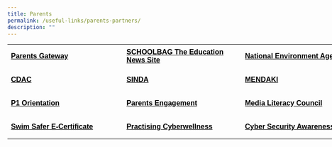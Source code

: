 ```yaml
---
title: Parents
permalink: /useful-links/parents-partners/
description: ""
---
```

<table style="border-collapse: collapse; width: 833px;" border="0" width="861" cellspacing="0" cellpadding="0"><colgroup><col style="mso-width-source: userset; mso-width-alt: 10130; width: 208pt;" width="277" /> <col style="mso-width-source: userset; mso-width-alt: 9472; width: 194pt;" width="259" /> <col style="mso-width-source: userset; mso-width-alt: 11885; width: 244pt;" width="325" /></colgroup>
<tbody>
<tr style="mso-height-source: userset; height: 39.95pt;">
<td class="xl65" style="height: 39.95pt; width: 259.172px;" height="53"><span style="color: #000000;"><a style="color: #000000;" href="../../../parents-gateway/" target="_blank"><span style="font-size: 12pt; font-weight: bold; text-decoration: none; font-family: Arial, sans-serif;">Parents Gateway</span></a></span></td>
<td class="xl65" style="border-left: none; width: 265.828px;"><span style="color: #000000;"><a style="color: #000000;" href="https://www.schoolbag.edu.sg/" target="_blank"><span style="font-size: 12pt; font-weight: bold; text-decoration: none; font-family: Arial, sans-serif;">SCHOOLBAG The Education News Site</span></a></span></td>
<td class="xl65" style="border-left: none; width: 304px;"><span style="color: #000000;"><a style="color: #000000;" href="https://www.nea.gov.sg/" target="_blank"><span style="font-size: 12pt; font-weight: bold; text-decoration: none; font-family: Arial, sans-serif;">National Environment Agency</span></a></span></td>
</tr>
<tr style="mso-height-source: userset; height: 39.95pt;">
<td class="xl65" style="height: 39.95pt; border-top: none; width: 259.172px;" height="53"><span style="color: #000000;"><a style="color: #000000;" href="https://www.cdac.org.sg/" target="_blank"><span style="font-size: 12pt; font-weight: bold; text-decoration: none; font-family: Arial, sans-serif;">CDAC</span></a></span></td>
<td class="xl65" style="border-top: none; border-left: none; width: 265.828px;"><span style="color: #000000;"><a style="color: #000000;" href="https://www.sinda.org.sg/" target="_blank"><span style="font-size: 12pt; font-weight: bold; text-decoration: none; font-family: Arial, sans-serif;">SINDA</span></a></span></td>
<td class="xl65" style="border-top: none; border-left: none; width: 304px;"><span style="color: #000000;"><a style="color: #000000;" href="https://www.mendaki.org.sg/" target="_blank"><span style="font-size: 12pt; font-weight: bold; text-decoration: none; font-family: Arial, sans-serif;">MENDAKI</span></a></span></td>
</tr>
<tr style="mso-height-source: userset; height: 39.95pt;">
<td class="xl65" style="height: 39.95pt; border-top: none; width: 259.172px;" height="53"><span style="color: #000000;"><a style="color: #000000;" href="https://sites.google.com/moe.edu.sg/sqps-p1-e-orientation/home" target="_blank"><span style="font-size: 12pt; font-weight: bold; text-decoration: none; font-family: Arial, sans-serif;">P1 Orientation</span></a></span></td>
<td class="xl65" style="border-top: none; border-left: none; width: 265.828px;"><span style="color: #000000;"><a style="color: #000000;" href="https://sites.google.com/moe.edu.sg/shuqun-primary-presentations/home" target="_blank"><span style="font-size: 12pt; font-weight: bold; text-decoration: none; font-family: Arial, sans-serif;">Parents Engagement</span></a></span></td>
<td class="xl65" style="border-top: none; border-left: none; width: 304px;"><span style="color: #000000;"><a style="color: #000000;" href="https://www.betterinternet.sg/" target="_blank"><span style="font-size: 12pt; font-weight: bold; text-decoration: none; font-family: Arial, sans-serif;">Media Literacy Council</span></a></span></td>
</tr>
<tr style="mso-height-source: userset; height: 39.95pt;">
<td class="xl65" style="height: 39.95pt; border-top: none; width: 259.172px;" height="53"><span style="color: #000000;"><a style="color: #000000;" href="https://moe-shuqunpri-staging.netlify.app/files/Swim-Safer-E-Certificate-User-Guide-For-Parents_compressed.pdf" target="_blank"><span style="font-size: 12pt; font-weight: bold; text-decoration: none; font-family: Arial, sans-serif;">Swim Safer E-Certificate</span></a></span></td>
<td class="xl65" style="border-top: none; border-left: none; width: 265.828px;"><span style="color: #000000;"><a style="color: #000000;" href="https://www.moe.gov.sg/education-in-sg/our-programmes/cyber-wellness" target="_blank"><span style="font-size: 12pt; font-weight: bold; text-decoration: none; font-family: Arial, sans-serif;">Practising Cyberwellness</span></a></span></td>
<td class="xl65" style="border-top: none; border-left: none; width: 304px;"><span style="color: #000000;"><a style="color: #000000;" href="https://www.csa.gov.sg/gosafeonline/go-safe-for-me/for-parents" target="_blank"><span style="font-size: 12pt; font-weight: bold; text-decoration: none; font-family: Arial, sans-serif;">Cyber Security Awareness Alliance</span></a></span></td>

</tbody>
</table>